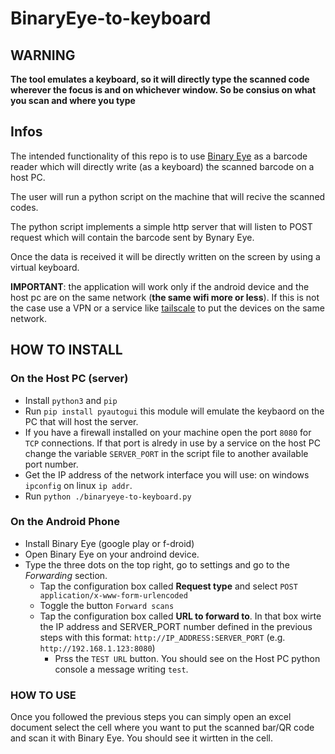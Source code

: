# BinaryEye-to-keyboard

## WARNING
**The tool emulates a keyboard, so it will directly type the scanned code wherever the focus is and on whichever window. So be consius on what you scan and where you type**

## Infos
The intended functionality of this repo is to use [Binary Eye](https://github.com/markusfisch/BinaryEye)  as a barcode
reader which will directly write (as a keyboard) the scanned barcode on a host PC.

The user will run a python script on the machine that will recive the scanned codes. 

The python script implements a simple http server that will listen to POST request which will contain the barcode sent by Bynary Eye.

Once the data is received it will be directly written on the screen by using a virtual keyboard.

**IMPORTANT**: the application will work only if the android device and the
host pc are on the same network (__the same wifi more or less__). If this is
not the case use a VPN or a service like [tailscale](https://tailscale.com/) to
put the devices on the same network.


## HOW TO INSTALL
### On the Host PC (server)
- Install `python3` and `pip`
- Run `pip install pyautogui` this module will emulate the keybaord on the PC that will host the server.
- If you have a firewall installed on your machine open the port `8080` for `TCP` connections. 
  If that port is alredy in use by a service on the host PC change the variable `SERVER_PORT` in the script file to another available port number.
- Get the IP address of the network interface you will use: on windows `ipconfig` on linux `ip addr`.
- Run `python ./binaryeye-to-keyboard.py`
### On the Android Phone 
- Install Binary Eye (google play or f-droid)
- Open Binary Eye on your androind device. 
- Type the three dots on the top right, go to settings and go to the _Forwarding_ section.
    - Tap the configuration box called __Request type__ and select `POST application/x-www-form-urlencoded`
    - Toggle the button `Forward scans`
    - Tap the configuration box called __URL to forward to__. In that box wirte
      the IP address and SERVER_PORT number defined in the previous steps with
      this format: `http://IP_ADDRESS:SERVER_PORT` (e.g. `http://192.168.1.123:8080`) 
      - Prss the `TEST URL` button. You should see on the Host PC python console a message writing `test`.

### HOW TO USE
Once you followed the previous steps you can simply open an excel document
select the cell where you want to put the scanned bar/QR code and scan it with
Binary Eye. You should see it wirtten in the cell.


